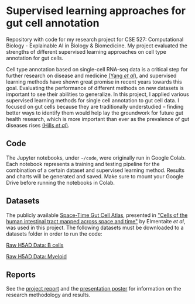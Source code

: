 # Supervised learning approaches for gut cell annotation

Repository with code for my research project for CSE 527: Computational Biology - Explainable AI in Biology & Biomedicine. My project evaluated the strengths of different supervised learning approaches on cell type annotation for gut cells.

Cell type annotation based on single-cell RNA-seq data is a critical step for further research on disease and medicine [(Yang *et al*)](https://doi.org/10.1038/s42256-022-00534-z), and supervised learning methods have shown great promise in recent years towards this goal. Evaluating the performance of different methods on new datasets is important to see their abilities to generalize. In this project, I applied various supervised learning methods for single cell annotation to gut cell data. I focused on gut cells because they are traditionally understudied – finding better ways to identify them would help lay the groundwork for future gut health research, which is more important than ever as the prevalence of gut diseases rises [(Hills *et al*)](https://www.ncbi.nlm.nih.gov/pmc/articles/PMC6682904/).

## Code

The Jupyter notebooks, under `~/code`, were originally run in Google Colab. Each notebook represents a training and testing pipeline for the combination of a certain dataset and supervised learning method. Results and charts will be generated and saved. Make sure to mount your Google Drive before running the notebooks in Colab.

## Datasets

The publicly available [Space-Time Gut Cell Atlas](https://www.gutcellatlas.org/), presented in ["Cells of the human intestinal tract mapped across space and time"](https://www.nature.com/articles/s41586-021-03852-1) by Elmentaite *et al*, was used in this project. The following datasets must be downloaded to a datasets folder in order to run the code:

[Raw H5AD Data: B cells](https://cellgeni.cog.sanger.ac.uk/gutcellatlas/Bcell_raw_counts02_v2.h5ad)

[Raw H5AD Data: Myeloid](https://cellgeni.cog.sanger.ac.uk/gutcellatlas/myeloid_raw_counts02_v2.h5ad)

## Reports

See the [project report](project_report.pdf) and the [presentation poster](poster.pdf) for information on the research methodology and results.
